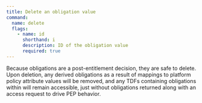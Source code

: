 ```yaml
---
title: Delete an obligation value
command:
  name: delete
  flags:
    - name: id
      shorthand: i
      description: ID of the obligation value
      required: true
---
```


Because obligations are a post-entitlement decision, they are safe to delete. Upon deletion, any derived obligations as a result of
mappings to platform policy attribute values will be removed, and any TDFs containing obligations within will remain accessible, just
without obligations returned along with an access request to drive PEP behavior.